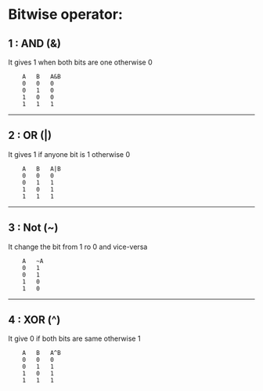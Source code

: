 # Bitwise operator:

## 1 : AND  (&)
It gives 1 when both bits are one otherwise 0

        A   B   A&B
        0   0   0
        0   1   0
        1   0   0
        1   1   1

---

## 2 : OR  (|)
It gives 1 if anyone bit is 1 otherwise 0

        A   B   A|B
        0   0   0
        0   1   1
        1   0   1
        1   1   1

---

## 3 : Not  (~)
It change the bit from 1 ro 0 and vice-versa

        A   ~A
        0   1
        0   1
        1   0
        1   0

---

## 4 : XOR  (^)
It give 0 if both bits are same otherwise 1

        A   B   A^B
        0   0   0
        0   1   1
        1   0   1
        1   1   1
